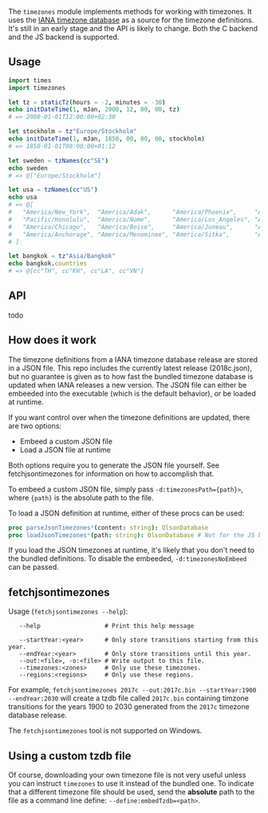 The `timezones` module implements methods for working with timezones. It uses the [IANA timezone database](https://en.wikipedia.org/wiki/Tz_database) as a source for the timezone definitions. It's still in an early stage and the API is likely to change. Both the C backend and the JS backend is supported.

## Usage
```nim
import times
import timezones

let tz = staticTz(hours = -2, minutes = -30)
echo initDateTime(1, mJan, 2000, 12, 00, 00, tz)
# => 2000-01-01T12:00:00+02:30

let stockholm = tz"Europe/Stockholm"
echo initDateTime(1, mJan, 1850, 00, 00, 00, stockholm)
# => 1850-01-01T00:00:00+01:12

let sweden = tzNames(cc"SE")
echo sweden
# => @["Europe/Stockholm"]

let usa = tzNames(cc"US")
echo usa
# => @[
#   "America/New_York",  "America/Adak",      "America/Phoenix",     "America/Yakutat",
#   "Pacific/Honolulu",  "America/Nome",      "America/Los_Angeles", "America/Detroit",
#   "America/Chicago",   "America/Boise",     "America/Juneau",      "America/Metlakatla",
#   "America/Anchorage", "America/Menominee", "America/Sitka",       "America/Denver"
# ]

let bangkok = tz"Asia/Bangkok"
echo bangkok.countries
# => @[cc"TH", cc"KH", cc"LA", cc"VN"]
```

## API
todo

## How does it work
The timezone definitions from a IANA timezone database release are stored in a JSON file. This repo includes the currently latest release (2018c.json), but no guarantee is given as to how fast the bundled timezone database is updated when IANA releases a new version. The JSON file can either be embeeded into the executable (which is the default behavior), or be loaded at runtime.

If you want control over when the timezone definitions are updated, there are two
options:
- Embeed a custom JSON file
- Load a JSON file at runtime

Both options require you to generate the JSON file yourself. See fetchjsontimezones for information on how to accomplish that.

To embeed a custom JSON file, simply pass `-d:timezonesPath={path}>`, where `{path}` is the absolute path to the file.

To load a JSON definition at runtime, either of these procs can be used:
```nim
proc parseJsonTimezones*(content: string): OlsonDatabase
proc loadJsonTimezones*(path: string): OlsonDatabase # Not for the JS backend
```
If you load the JSON timezones at runtime, it's likely that you don't need to the bundled definitions. To disable the embeeded, `-d:timezonesNoEmbeed` can be passed.

## fetchjsontimezones

Usage (`fetchjsontimezones --help`):
 ```
    --help                  # Print this help message

    --startYear:<year>      # Only store transitions starting from this year.
    --endYear:<year>        # Only store transitions until this year.
    --out:<file>, -o:<file> # Write output to this file.
    --timezones:<zones>     # Only use these timezones.
    --regions:<regions>     # Only use these regions.
```

For example, `fetchjsontimezones 2017c --out:2017c.bin --startYear:1900 --endYear:2030` will create a tzdb file called `2017c.bin` containing
timzone transitions for the years 1900 to 2030 generated from the `2017c` timezone database release.

The `fetchjsontimezones` tool is not supported on Windows.

## Using a custom tzdb file
Of course, downloading your own timezone file is not very useful unless you can instruct `timezones` to use it instead of the bundled one.
To indicate that a different timezone file should be used, send the __absolute__ path to the file as a command line define: `--define:embedTzdb=<path>`.